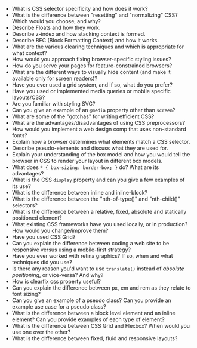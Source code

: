 - What is CSS selector specificity and how does it work?
- What is the difference between "resetting" and "normalizing" CSS? Which would you choose, and why?
- Describe Floats and how they work.
- Describe z-index and how stacking context is formed.
- Describe BFC (Block Formatting Context) and how it works.
- What are the various clearing techniques and which is appropriate for what context?
- How would you approach fixing browser-specific styling issues?
- How do you serve your pages for feature-constrained browsers?
- What are the different ways to visually hide content (and make it available only for screen readers)?
- Have you ever used a grid system, and if so, what do you prefer?
- Have you used or implemented media queries or mobile specific layouts/CSS?
- Are you familiar with styling SVG?
- Can you give an example of an `@media` property other than `screen`?
- What are some of the "gotchas" for writing efficient CSS?
- What are the advantages/disadvantages of using CSS preprocessors?
- How would you implement a web design comp that uses non-standard fonts?
- Explain how a browser determines what elements match a CSS selector.
- Describe pseudo-elements and discuss what they are used for.
- Explain your understanding of the box model and how you would tell the browser in CSS to render your layout in different box models.
- What does `* { box-sizing: border-box; }` do? What are its advantages?
- What is the CSS `display` property and can you give a few examples of its use?
- What is the difference between inline and inline-block?
- What is the difference between the "nth-of-type()" and "nth-child()" selectors?
- What is the difference between a relative, fixed, absolute and statically positioned element?
- What existing CSS frameworks have you used locally, or in production? How would you change/improve them?
- Have you used CSS Grid?
- Can you explain the difference between coding a web site to be responsive versus using a mobile-first strategy?
- Have you ever worked with retina graphics? If so, when and what techniques did you use?
- Is there any reason you'd want to use `translate()` instead of _absolute positioning_, or vice-versa? And why?
- How is clearfix css property useful?
- Can you explain the difference between px, em and rem as they relate to font sizing?
- Can you give an example of a pseudo class? Can you provide an example use case for a pseudo class?
- What is the difference between a block level element and an inline element? Can you provide examples of each type of element?
- What is the difference between CSS Grid and Flexbox? When would you use one over the other?
- What is the difference between fixed, fluid and responsive layouts?
